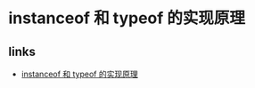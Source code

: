 # instanceof 和 typeof 的实现原理

## links

- [instanceof 和 typeof 的实现原理](https://juejin.im/post/5b0b9b9051882515773ae714)
